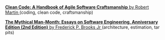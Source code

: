 [**Clean Code: A Handbook of Agile Software Craftsmanship** by Robert Martin ](http://www.amazon.com/Clean-Code-Handbook-Software-Craftsmanship/dp/0132350882) (coding, clean code, craftsmanship)

[**The Mythical Man-Month: Essays on Software Engineering, Anniversary Edition (2nd Edition)** by Frederick P. Brooks Jr ](http://www.amazon.com/The-Mythical-Man-Month-Engineering-Anniversary/dp/0201835959) (architecture, estimation, tar pits)
